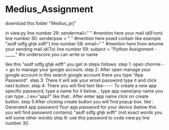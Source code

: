 # Medius_Assignment

download this folder "Medius_prj"

in view.py 
line number 29: sendermail=" " #mention here your mail id(From) 
line number 30: senderpsw = " " #mention here pswd contain like example "asdf sdfg ghjk edft")
line number 58: email=" " #mention here from whome your sending mail id(To)
line number 59: subject = "Python Assignment - _____" #in underscore you can write ur name


like this "asdf sdfg ghjk edft" you get in steps follows:
step 1: open chorme -> go to manage your google account.
step 2: After open manage your google account in this search google account there you type "App Password".
step 3: There it will ask your email password type it and click next button.
step 4: There you will find text like-----
        To create a new app specific password, type a name for it below...
        type app name(any name you can type...) ex="app1" like that..
        After enter app name click on create button.
step 5:After clicking create button you will find popup box.
        like :
        Generated app password
        Your app password for your device (below this you will find password contains)
        "asdf sdfg ghjk edft" (not exact words you will some other words)
step 6: use this password to code view.py line number 30.


